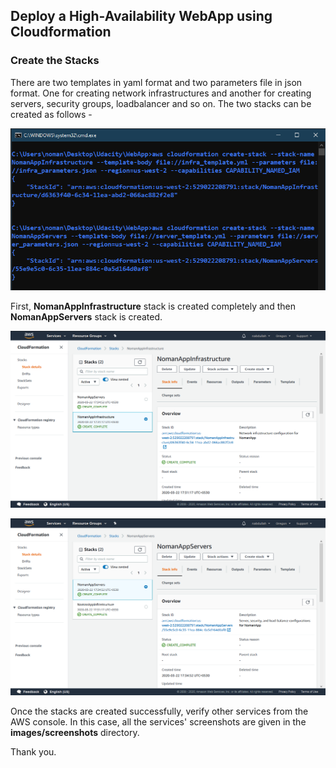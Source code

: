 ## Deploy a High-Availability WebApp using Cloudformation

### Create the Stacks
There are two templates in yaml format and two parameters file in json format. One for creating network infrastructures and another for creating servers, security groups, loadbalancer and so on.
The two stacks can be created as follows -

![create_stacks](./images/create_stacks.png)

First, **NomanAppInfrastructure** stack is created completely and then **NomanAppServers** stack is created. 

![infrastructure](./images/NomanWebAppInfrastructure.png)

![servers](./images/NomanWebAppServers.png)

Once the stacks are created successfully, verify other services from the AWS console. In this case, all the services' screenshots are given in the **images/screenshots** directory.

Thank you.